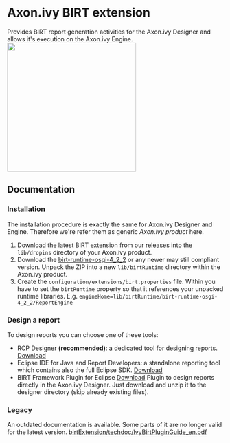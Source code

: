 # Axon.ivy BIRT extension
Provides BIRT report generation activities for the Axon.ivy Designer and allows it's execution on the Axon.ivy Engine.
<image src="https://github.com/ivy-supplements/birt-reporting/blob/master/birtExtension/techdoc/processEditorWithBirtExtension.png" width=300/>

## Documentation

### Installation
The installation procedure is exactly the same for Axon.ivy Designer and Engine. Therefore we're refer them as generic <i>Axon.ivy product</i> here.
1. Download the latest BIRT extension from our [releases](https://github.com/ivy-supplements/birt-reporting/releases/latest) into the `lib/dropins` directory of your Axon.ivy product.
2. Download the [birt-runtime-osgi-4_2_2](http://www.eclipse.org/downloads/download.php?file=/birt/downloads/drops/R-R1-4_2_2-201302161152/birt-runtime-osgi-4_2_2.zip) or any newer may still compliant version. Unpack the ZIP into a new `lib/birtRuntime` directory within the Axon.ivy product.
3. Create the `configuration/extensions/birt.properties` file. Within you have to set the `birtRuntime` property so that it references your unpacked runtime libraries. E.g.
`engineHome=lib/birtRuntime/birt-runtime-osgi-4_2_2/ReportEngine`

### Design a report
To design reports you can choose one of these tools:

- RCP Designer **(recommended)**: a dedicated tool for designing reports. [Download](http://www.eclipse.org/downloads/download.php?file=/birt/downloads/drops/R-R1-4.6.0-201606072112/birt-rcp-report-designer-4.6.0-20160607-win32.win32.x86_64.zip) 
- Eclipse IDE for Java and Report Developers: a standalone reporting tool which contains also the full Eclipse SDK. [Download](https://www.eclipse.org/downloads/packages/eclipse-ide-java-and-report-developers/neonr)
- BIRT Framework Plugin for Eclipse [Download](http://www.eclipse.org/downloads/download.php?file=/birt/downloads/drops/R-R1-4.6.0-201606072112/birt-runtime-4.6.0-20160607.zip)
Plugin to design reports directly in the Axon.ivy Designer. Just download and unzip it to the designer directory (skip already existing files).

### Legacy
An outdated documentation is available. Some parts of it are no longer valid for the latest version. [birtExtension/techdoc/IvyBirtPluginGuide_en.pdf](https://github.com/ivy-supplements/birt-reporting/blob/master/birtExtension/techdoc/IvyBirtPluginGuide_en.pdf)
